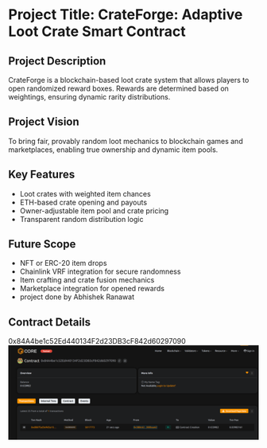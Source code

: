 # Project Title: CrateForge: Adaptive Loot Crate Smart Contract

## Project Description

CrateForge is a blockchain-based loot crate system that allows players to open randomized reward boxes. Rewards are determined based on weightings, ensuring dynamic rarity distributions.

## Project Vision

To bring fair, provably random loot mechanics to blockchain games and marketplaces, enabling true ownership and dynamic item pools.

## Key Features

- Loot crates with weighted item chances
- ETH-based crate opening and payouts
- Owner-adjustable item pool and crate pricing
- Transparent random distribution logic

## Future Scope

- NFT or ERC-20 item drops
- Chainlink VRF integration for secure randomness
- Item crafting and crate fusion mechanics
- Marketplace integration for opened rewards
- project done by Abhishek Ranawat 

## Contract Details
0x84A4be1c52Ed440134F2d23DB3cF842d60297090
![alt text](image.png)
